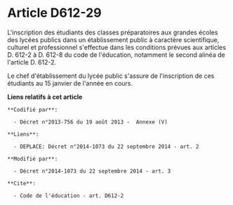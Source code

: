# Article D612-29

L'inscription des étudiants des classes préparatoires aux grandes écoles des lycées publics dans un établissement public à
caractère scientifique, culturel et professionnel s'effectue dans les conditions prévues aux articles D. 612-2 à D. 612-8 du
code de l'éducation, notamment le second alinéa de l'article D. 612-2. 

Le chef d'établissement du lycée public s'assure de l'inscription de ces étudiants au 15 janvier de l'année en cours.

**Liens relatifs à cet article**

	**Codifié par**:

	  - Décret n°2013-756 du 19 août 2013 -  Annexe (V)

	**Liens**:

	  - DEPLACE: Décret n°2014-1073 du 22 septembre 2014 - art. 2

	**Modifié par**:

	  - Décret n°2014-1073 du 22 septembre 2014 - art. 3

	**Cite**:

	  - Code de l'éducation - art. D612-2
